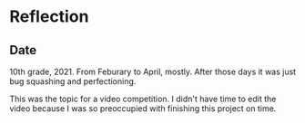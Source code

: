 # Reflection 

## Date

10th grade, 2021. From Feburary to April, mostly. After those days it was just bug squashing and perfectioning. 

This was the topic for a video competition. I didn't have time to edit the video because I was so preoccupied with finishing this project on time.

